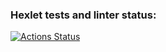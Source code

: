 ### Hexlet tests and linter status:
[![Actions Status](https://github.com/Dom1no123/frontend-project-46/actions/workflows/hexlet-check.yml/badge.svg)](https://github.com/Dom1no123/frontend-project-46/actions)